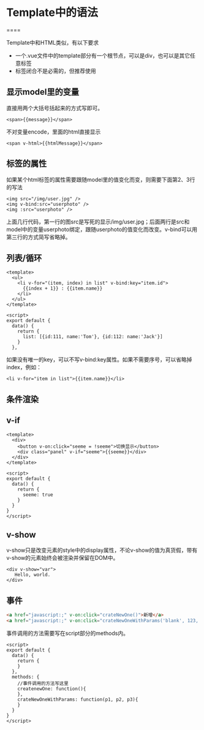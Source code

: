 # Template中的语法
====

Template中和HTML类似，有以下要求

* 一个.vue文件中的template部分有一个根节点，可以是div，也可以是其它任意标签
* 标签闭合不是必需的，但推荐使用


## 显示model里的变量

直接用两个大括号括起来的方式写即可。

```
<span>{{message}}</span>
```

不对变量encode，里面的html直接显示
```
<span v-html>{{htmlMessage}}</span>
```


## 标签的属性

如果某个html标签的属性需要跟随model里的值变化而变，则需要下面第2、3行的写法

```
<img src="/img/user.jpg" />
<img v-bind:src="userphoto" />
<img :src="userphoto" />
```
上面几行代码，第一行的图src是写死的显示/img/user.jpg；后面两行是src和model中的变量userphoto绑定，跟随userphoto的值变化而改变。v-bind可以用第三行的方式简写省略掉。

## 列表/循环

```
<template>
  <ul>
    <li v-for="(item, index) in list" v-bind:key="item.id">
  	  {{index + 1}} : {{item.name}}
    </li>
  </ul>
</template>

<script>
export default {
  data() {
    return {
      list: [{id:111, name:'Tom'}, {id:112: name:'Jack'}]
    }
  },
```
如果没有唯一的key，可以不写v-bind:key属性。如果不需要序号，可以省略掉index，例如：

```
<li v-for="item in list">{{item.name}}</li>
```

## 条件渲染

## v-if
```
<template>
  <div>
    <button v-on:click="seeme = !seeme">切换显示</button>
    <div class="panel" v-if="seeme">{{seeme}}</div>
  </div>
</template>

<script>
export default {
  data() {
    return {
      seeme: true
    }
  }
}
</script>

```
## v-show
v-show只是改变元素的style中的display属性，不论v-show的值为真货假，带有v-show的元素始终会被渲染并保留在DOM中。

```
<div v-show="var">
   Hello, world.
</div>
```

## 事件

```HTML
<a href="javascript:;" v-on:click="crateNewOne()">新增</a>
<a href="javascript:;" v-on:click="crateNewOneWithParams('blank', 123, varInData)">新增</a>
```
事件调用的方法需要写在script部分的methods内。

```vue
<script>
export default {
  data() {
    return {
    }
  },
  methods: {
    //事件调用的方法写这里
    createnewOne: function(){
    },
    crateNewOneWithParams: function(p1, p2, p3){
    }
  }
}
</script>
```
